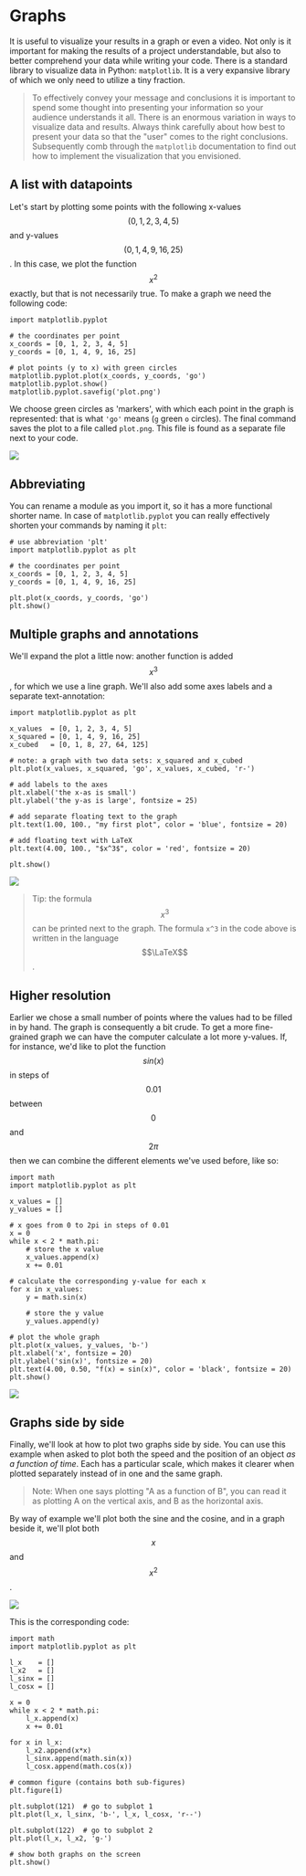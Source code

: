 # Graphs

It is useful to visualize your results in a graph or even a video. Not only is it important for making the results of a project understandable, but also to better comprehend your data while writing your code. There is a standard library to visualize data in Python: `matplotlib`. It is a very expansive library of which we only need to utilize a tiny fraction.


> To effectively convey your message and conclusions it is important to spend some thought into presenting your information so your audience understands it all. There is an enormous variation in ways to visualize data and results. Always think carefully about how best to present your data so that the "user" comes to the right conclusions. Subsequently comb through the `matplotlib` documentation to find out how to implement the visualization that you envisioned.


## A list with datapoints

Let's start by plotting some points with the following x-values $$(0,1,2,3,4,5)$$ and y-values $$(0,1,4,9,16,25)$$. In this case, we plot the function $$x^2$$ exactly, but that is not necessarily true. To make a graph we need the following code:

    import matplotlib.pyplot

    # the coordinates per point
    x_coords = [0, 1, 2, 3, 4, 5]
    y_coords = [0, 1, 4, 9, 16, 25]

    # plot points (y to x) with green circles
    matplotlib.pyplot.plot(x_coords, y_coords, 'go')
    matplotlib.pyplot.show()
    matplotlib.pyplot.savefig('plot.png')

We choose green circles as 'markers', with which each point in the graph is represented: that is what `'go'` means (`g` green `o` circles). The final command saves the plot to a file called `plot.png`. This file is found as a separate file next to your code.

![](plotje1.png)

## Abbreviating

You can rename a module as you import it, so it has a more functional shorter name. In case of `matplotlib.pyplot` you can really effectively shorten your commands by naming it `plt`:

    # use abbreviation 'plt'
    import matplotlib.pyplot as plt

    # the coordinates per point
    x_coords = [0, 1, 2, 3, 4, 5]
    y_coords = [0, 1, 4, 9, 16, 25]

    plt.plot(x_coords, y_coords, 'go')
    plt.show()

## Multiple graphs and annotations

We'll expand the plot a little now: another function is added $$x^3$$, for which we use a line graph. We'll also add some axes labels and a separate text-annotation:

    import matplotlib.pyplot as plt

    x_values  = [0, 1, 2, 3, 4, 5]
    x_squared = [0, 1, 4, 9, 16, 25]
    x_cubed   = [0, 1, 8, 27, 64, 125]

    # note: a graph with two data sets: x_squared and x_cubed
    plt.plot(x_values, x_squared, 'go', x_values, x_cubed, 'r-')

    # add labels to the axes
    plt.xlabel('the x-as is small')
    plt.ylabel('the y-as is large', fontsize = 25)

    # add separate floating text to the graph
    plt.text(1.00, 100., "my first plot", color = 'blue', fontsize = 20)

    # add floating text with LaTeX
    plt.text(4.00, 100., "$x^3$", color = 'red', fontsize = 20)

    plt.show()

![](plotje2.png)

> Tip: the formula $$x^3$$ can be printed next to the graph. The formula `x^3` in the code above is written in the language $$\LaTeX$$.

## Higher resolution

Earlier we chose a small number of points where the values had to be filled in by hand. The graph is consequently a bit crude. To get a more fine-grained graph we can have the computer calculate a lot more y-values. If, for instance, we'd like to plot the function $$sin(x)$$ in steps of $$0.01$$ between $$0$$ and $$2\pi$$ then we can combine the different elements we've used before, like so:

    import math
    import matplotlib.pyplot as plt

    x_values = []
    y_values = []

    # x goes from 0 to 2pi in steps of 0.01
    x = 0
    while x < 2 * math.pi:
        # store the x value
        x_values.append(x)
        x += 0.01

    # calculate the corresponding y-value for each x
    for x in x_values:
        y = math.sin(x)

        # store the y value
        y_values.append(y)

    # plot the whole graph
    plt.plot(x_values, y_values, 'b-')
    plt.xlabel('x', fontsize = 20)
    plt.ylabel('sin(x)', fontsize = 20)
    plt.text(4.00, 0.50, "f(x) = sin(x)", color = 'black', fontsize = 20)
    plt.show()


![](plotje3.png)

## Graphs side by side

Finally, we'll look at how to plot two graphs side by side. You can use this example when asked to plot both the speed and the position of an object _as a function of time_. Each has a particular scale, which makes it clearer when plotted separately instead of in one and the same graph.

> Note: When one says plotting "A as a function of B", you can read it as plotting A on the vertical axis, and B as the horizontal axis.

By way of example we'll plot both the sine and the cosine, and in a graph beside it, we'll plot both $$x$$ and $$x^2$$.

![](plotje4.png)

This is the corresponding code:

    import math
    import matplotlib.pyplot as plt

    l_x    = []
    l_x2   = []
    l_sinx = []
    l_cosx = []

    x = 0
    while x < 2 * math.pi:
        l_x.append(x)
        x += 0.01

    for x in l_x:
        l_x2.append(x*x)
        l_sinx.append(math.sin(x))
        l_cosx.append(math.cos(x))

    # common figure (contains both sub-figures)
    plt.figure(1)

    plt.subplot(121)  # go to subplot 1
    plt.plot(l_x, l_sinx, 'b-', l_x, l_cosx, 'r--')

    plt.subplot(122)  # go to subplot 2
    plt.plot(l_x, l_x2, 'g-')

    # show both graphs on the screen
    plt.show()
